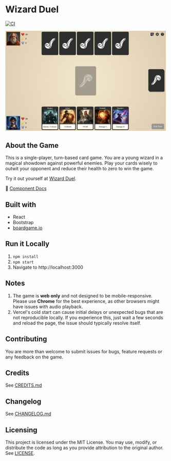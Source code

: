 # Wizard Duel

[![CI](https://github.com/ruichen199801/wizard-duel/actions/workflows/ci.yml/badge.svg)](https://github.com/ruichen199801/wizard-duel/actions/workflows/ci.yml)

<img src=".github/game-screenshot.png" alt="game screenshot" width="500">

## About the Game

This is a single-player, turn-based card game. You are a young wizard in a magical showdown against powerful enemies. Play your cards wisely to outwit your opponent and reduce their health to zero to win the game.

Try it out yourself at [Wizard Duel](https://wizard-duel-ten.vercel.app/).

📘 [Component Docs](https://ruichen199801.github.io/wizard-duel/)

## Built with

- React
- Bootstrap
- [boardgame.io](https://boardgame.io/)

## Run it Locally

1. `npm install`
2. `npm start`
3. Navigate to http://localhost:3000

## Notes

1. The game is **web only** and not designed to be mobile-responsive. Please use **Chrome** for the best experience, as other browsers might have issues with audio playback.
2. Vercel's cold start can cause initial delays or unexpected bugs that are not reproducible locally. If you experience this, just wait a few seconds and reload the page, the issue should typically resolve itself.

## Contributing

You are more than welcome to submit issues for bugs, feature requests or any feedback on the game.

## Credits

See [CREDITS.md](./CREDITS.md)

## Changelog

See [CHANGELOG.md](./CHANGELOG.md)

## Licensing

This project is licensed under the MIT License. You may use, modify, or distribute the code as long as you provide attribution to the original author. See [LICENSE](./LICENSE).
